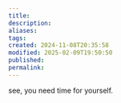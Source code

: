 ```yaml
---
title: 
description: 
aliases: 
tags: 
created: 2024-11-08T20:35:58
modified: 2025-02-09T19:50:50
published: 
permalink: 
---
```


see, you need time for yourself. 
